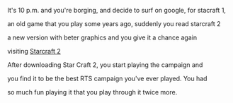 It's 10 p.m. and you're borging, and decide to surf on google, for stacraft 1,

an old game that you play some years ago, suddenly you read starcraft 2 

a new version with beter graphics and you give it a chance again 

visiting [Starcraft 2](http://www.starcraft2.com)

After downloading Star Craft 2, you start playing the campaign and

you find it to be the best RTS campaign you've ever played.  You had

so much fun playing it that you play through it twice more.